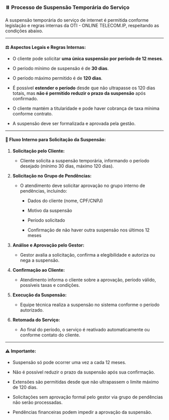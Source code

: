 
### ⏸️ **Processo de Suspensão Temporária do Serviço**

A suspensão temporária do serviço de internet é permitida conforme legislação e regras internas da OTI - ONLINE TELECOM.IP, respeitando as condições abaixo.

---

#### ⚖️ **Aspectos Legais e Regras Internas:**

- O cliente pode solicitar **uma única suspensão por período de 12 meses**.
    
- O período mínimo de suspensão é de **30 dias**.
    
- O período máximo permitido é de **120 dias**.
    
- É possível **estender o período** desde que não ultrapasse os 120 dias totais, mas **não é permitido reduzir o prazo da suspensão** após confirmado.
    
- O cliente mantém a titularidade e pode haver cobrança de taxa mínima conforme contrato.
    
- A suspensão deve ser formalizada e aprovada pela gestão.
    

---

#### 📝 **Fluxo Interno para Solicitação da Suspensão:**

1. **Solicitação pelo Cliente:**
    
    - Cliente solicita a suspensão temporária, informando o período desejado (mínimo 30 dias, máximo 120 dias).
        
2. **Solicitação no Grupo de Pendências:**
    
    - O atendimento deve solicitar aprovação no grupo interno de pendências, incluindo:
        
        - Dados do cliente (nome, CPF/CNPJ)
            
        - Motivo da suspensão
            
        - Período solicitado
            
        - Confirmação de não haver outra suspensão nos últimos 12 meses
            
3. **Análise e Aprovação pelo Gestor:**
    
    - Gestor avalia a solicitação, confirma a elegibilidade e autoriza ou nega a suspensão.
        
4. **Confirmação ao Cliente:**
    
    - Atendimento informa o cliente sobre a aprovação, período válido, possíveis taxas e condições.
        
5. **Execução da Suspensão:**
    
    - Equipe técnica realiza a suspensão no sistema conforme o período autorizado.
        
6. **Retomada do Serviço:**
    
    - Ao final do período, o serviço é reativado automaticamente ou conforme contato do cliente.
        

---

#### ⚠️ **Importante:**

- Suspensão só pode ocorrer uma vez a cada 12 meses.
    
- Não é possível reduzir o prazo da suspensão após sua confirmação.
    
- Extensões são permitidas desde que não ultrapassem o limite máximo de 120 dias.
    
- Solicitações sem aprovação formal pelo gestor via grupo de pendências não serão processadas.
    
- Pendências financeiras podem impedir a aprovação da suspensão.